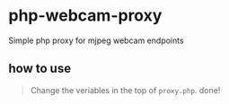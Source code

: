 # php-webcam-proxy
Simple php proxy for mjpeg webcam endpoints
 ## how to use
  > Change the veriables in the top of `proxy.php`.
  > done!
